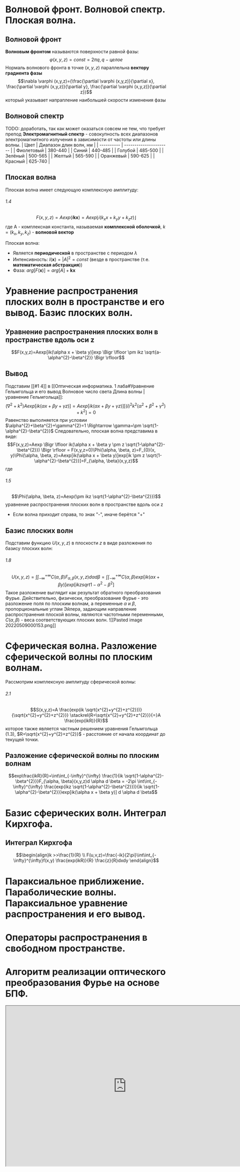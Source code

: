 # Волновой фронт. Волновой спектр. Плоская волна.
## Волновой фронт
**Волновым фронтом** называются поверхности равной фазы:
$$\varphi(x,y,z)=const=2\pi q, q - целое$$
Нормаль волнового фронта в точке $(x,y,z)$ параллельна **вектору градиента фазы**
$$\nabla \varphi (x,y,z)=(\frac{\partial \varphi (x,y,z)}{\partial x}, \frac{\partial \varphi (x,y,z)}{\partial y}, \frac{\partial \varphi (x,y,z)}{\partial z})$$
который указывает напрапление наибольшей скорости изменения фазы
## Волновой спектр
TODO: доработать, так как может оказаться совсем не тем, что требует препод
**Электромагнитный спектр** - совокупность всех диапазонов электромагнитного излучения в зависимости от частоты или длины волны.
| Цвет       | Диапазон длин волн, нм |
| ---------- | ---------------------- |
| Фиолетовый | 380-440                |
| Синий      | 440-485                |
| Голубой    | 485-500                |
| Зелёный    | 500-565                |
| Желтый     | 565-590                |
| Оранжевый  | 590-625                |
| Красный    | 625-740                |

## Плоская волна
Плоская волна имеет следующую комплексную амплитуду:
###### 1.4
$$F(x,y,z)=Aexp(i\textbf{kx})=Aexp \Big \lfloor i(k_{x}x+k_{y}y+k_{z}z) \Big \rfloor $$ 
где A - комплексная константа, называемая **комплексной оболочкой**, $k=(k_{x}, k_{y}, k_{z})$ - **волновой вектор**


Плоская волна:
- Является **периодической** в пространстве с периодом $\lambda$
- Интенсивность: $I(\textbf{x})=\Bigr| A \Bigr|^{2}=const$ (везде в пространстве (т.е. **математическая абстракция**))
- Фаза: $arg[F(\textbf{x})]=arg[A]+\textbf{kx}$
# Уравнение распространения плоских волн в пространстве и его вывод. Базис плоских волн.
## Уравнение распространения плоских волн в пространстве вдоль оси z
$$F(x,y,z)=Aexp[ik(\alpha x + \beta y)]exp \Bigr \lfloor \pm ikz \sqrt{a-\alpha^{2}-\beta^{2}} \Bigr \rfloor$$
## Вывод
Подставим [[#1 4]] в [[Оптическая информатика. 1 лаба#Уравнение Гельмгольца и его вывод Волновое число света Длина волны | уравнение Гельмгольца]]:
$$(\nabla^{2}+k^{2})Aexp[ik(\alpha x + \beta y + \gamma z)] = Aexp[ik(\alpha x + \beta y + \gamma z)][(i)^{2}k^{2}(\alpha^{2}+\beta^{2}+\gamma^{2})+k^{2}]=0$$
Равенство выполняется при условии $\alpha^{2}+\beta^{2}+\gamma^{2}=1 \Rightarrow \gamma=\pm \sqrt{1-\alpha^{2}-\beta^{2}}$
Следовательно, плоская волна представима в виде:
$$F(x,y,z)=Aexp \Bigr \lfloor ik(\alpha x + \beta y \pm z \sqrt{1-\alpha^{2}-\beta^{2}}) \Bigr \rfloor = F(x,y,z=0)\Phi(\alpha, \beta, z)=F_{0}(x, y)\Phi(\alpha, \beta, z)=Aexp[ik(\alpha x + \beta y)]exp[ik \pm z \sqrt{1-\alpha^{2}-\beta^{2}}]=F_{\alpha, \beta}(x,y,z)$$
где
###### 1.5
$$\Phi(\alpha, \beta, z)=Aexp(\pm ikz \sqrt{1-\alpha^{2}-\beta^{2}})$$
уравнение распространения плоских волн в пространстве вдоль оси z
- Если волна приходит справа, то знак "-", иначе берётся "+"
## Базис плоских волн
Подставим функцию $U(x,y,z)$ в плоскости $z$ в виде разложения по базису плоских волн:
###### 1.8
$$U(x,y,z)=\int\int_{-\infty}^{+\infty}{C(\alpha, \beta)F_{\alpha, \beta}(x,y,z)d \alpha d \beta} = \int\int_{-\infty}^{+\infty}{C(\alpha, \beta)exp[ik(\alpha x + \beta y)] exp[ikz sqrt{1-\alpha^{2}-\beta^{2}}]}$$ 
Такое разложение выглядит как результат обратного преобразования Фурье. Действительно, физически, преобразование Фурье - это разложение поля по плоским волнам, а переменные $\alpha$ и $\beta$, пропорциональные углам Эйлера, задающим направление распространения плоской волны, являются частотными переменными, $C(\alpha, \beta)$ - веса соответствующих плоских волн.
![[Pasted image 20220509000153.png]]
# Сферическая волна. Разложение сферической волны по плоским волнам.
Рассмотрим комплексную амплитуду сферической волны:
###### 2.1
$$S(x,y,z)=A \frac{exp(ik \sqrt{x^{2}+y^{2}+z^{2}})}{\sqrt{x^{2}+y^{2}+z^{2}}} \stackrel{R=\sqrt{x^{2}+y^{2}+z^{2}}}{=}A \frac{exp(ikR)}{R}$$
которое также является частным решением уравнения Гельмгольца (1.3), $R=\sqrt{x^{2}+y^{2}+z^{2}}$ - расстояние от начала координат до текущей точки.
## Разложение сферической волны по плоским волнам
$$exp\frac{ikR}{R}=\int\int_{-\infty}^{\infty} \frac{1}{ik \sqrt{1-\alpha^{2}-\beta^{2}}}F_{\alpha, \beta}(x,y,z)d \alpha d \beta = -2\pi \int\int_{-\infty}^{\infty} \frac{exp(ikz \sqrt{1-\alpha^{2}-\beta^{2}})}{ik \sqrt{1-\alpha^{2}-\beta^{2}}}exp[ik(\alpha x + \beta y)] d \alpha d \beta$$
# Базис сферических волн. Интеграл Кирхгофа.
## Интеграл Кирхгофа
$$\begin{align}k >>\frac{1}{R} \\
	F(u,v,z)=\frac{-ik}{2\pi}\int\int_{-\infty}^{\infty}f(x,y) \frac{exp(ikR)}{R} \frac{z}{R}dxdy
\end{align}$$ 
# Параксиальное приближение. Параболические волны. Параксиальное уравнение распространения и его вывод.

# Операторы распространения в свободном пространстве.

# Алгоритм реализации оптического преобразования Фурье на основе БПФ.
<iframe
		height=500
		width=750
		src="https://habr.com/ru/company/otus/blog/449996/" />
# Что произойдёт, если преобразование Фурье применить многократно?

# Как изменится спектр, если входной пучок умножить на ? Что нужно сделать с входным пучком, чтобы спектр умножился на ?

# Как изменится спектр, если входной пучок сдвинуть влево/вправо на ? Что нужно сделать с входным пучком, чтобы сдвинуть спектр влево/вправо на ?

# Что нужно сделать с входным пучком, чтобы спектр разделился на два?
**Неточно**
Нужно аргумент входного пучка разделить на 2.
$$f(x) \stackrel{\mathcal{F}}{\rightarrow} F(\xi)$$
$$f\left(\frac{x}{2}\right)\stackrel{\mathcal{F}}{\rightarrow} F(\frac{\xi}{2})$$
# Что произойдёт со спектром, если вместо входного пучка используется его производная? Что нужно сделать с входным пучком, чтобы вместо спектра получилась его производная?

# Что получится на выходе линзовой системы, если на вход подаётся свёртка двух сигналов? Что нужно подать на вход линзовой системы, чтобы на выходе получилась свёртка спектров?

# Что получится на выходе линзовой системы, если на вход подаётся произведение двух сигналов? Что нужно подать на вход линзовой системы, чтобы на выходе получилось произведение спектров?
$$\begin{align} f(x) \stackrel{\mathcal{F}}{\rightarrow} F(\xi) \\ 
h(x) \stackrel{\mathcal{F}}{\rightarrow} H(\xi) \\
f(x)h(x) \stackrel{\mathcal{F}}{\rightarrow} F(\xi)H(\xi) \end{align}$$
# Прямоугольная функция. Sinc-функция. Функция Хевисайда.
## Прямоугольная функция
$$rect(\frac{x}{x_{0}}) = \begin{cases} 1, \bigr|x\bigr|< \frac{x_{0}}{2} \\
0, \bigr|x\bigr|>\frac{x_{0}}{2}
\end{cases}$$
![[Pasted image 20220509142325.png]]
## Sinc функция
$$sinc(x)=\begin{cases} \frac{\sin(\pi x)}{\pi x}, x \ne 0 \\
1, x = 0 \end{cases}$$
## Функция Хевисайда
$$U(x) = \begin{cases} 1, x>0 \\
0, x < 0 \end{cases}$$
![[Pasted image 20220509142419.png]]

# Прохождение Гауссова пучка через линзу.